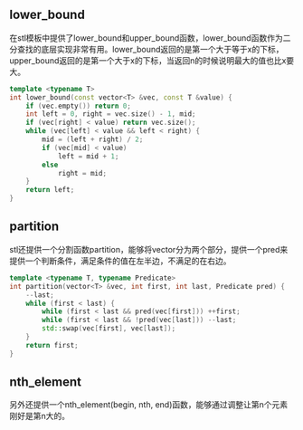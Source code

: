 
## lower_bound
在stl模板中提供了lower_bound和upper_bound函数，lower_bound函数作为二分查找的底层实现非常有用。lower_bound返回的是第一个大于等于x的下标，upper_bound返回的是第一个大于x的下标，当返回n的时候说明最大的值也比x要大。

```c++
template <typename T>
int lower_bound(const vector<T> &vec, const T &value) {
    if (vec.empty()) return 0;
    int left = 0, right = vec.size() - 1, mid;
    if (vec[right] < value) return vec.size();
    while (vec[left] < value && left < right) {
        mid = (left + right) / 2;
        if (vec[mid] < value)
            left = mid + 1;
        else
            right = mid;
    }
    return left;
}
```

## partition

stl还提供一个分割函数partition，能够将vector分为两个部分，提供一个pred来提供一个判断条件，满足条件的值在左半边，不满足的在右边。

```c++
template <typename T, typename Predicate>
int partition(vector<T> &vec, int first, int last, Predicate pred) {
    --last;
    while (first < last) {
        while (first < last && pred(vec[first])) ++first;
        while (first < last && !pred(vec[last])) --last;
        std::swap(vec[first], vec[last]);
    }
    return first;
}
```

## nth_element
另外还提供一个nth_element(begin, nth, end)函数，能够通过调整让第n个元素刚好是第n大的。